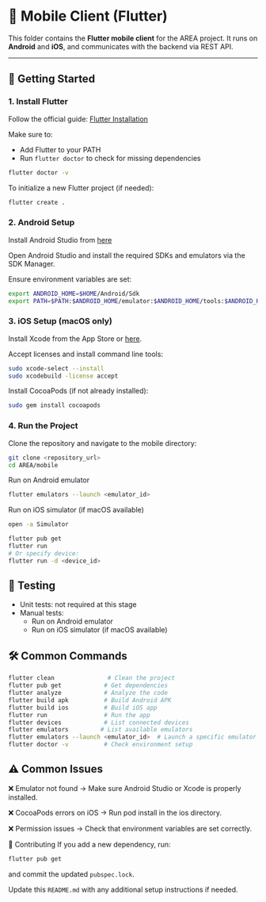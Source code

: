 # 📱 Mobile Client (Flutter)

This folder contains the **Flutter mobile client** for the AREA project.
It runs on **Android** and **iOS**, and communicates with the backend via REST API.

---

## 🚀 Getting Started

### 1. Install Flutter
Follow the official guide: [Flutter Installation](https://docs.flutter.dev/get-started/install)

Make sure to:
- Add Flutter to your PATH
- Run `flutter doctor` to check for missing dependencies

```bash
flutter doctor -v
```

To initialize a new Flutter project (if needed):
```bash
flutter create .
```

### 2. Android Setup
Install Android Studio from [here](https://developer.android.com/studio)

Open Android Studio and install the required SDKs and emulators via the SDK Manager.

Ensure environment variables are set:
```bash
export ANDROID_HOME=$HOME/Android/Sdk
export PATH=$PATH:$ANDROID_HOME/emulator:$ANDROID_HOME/tools:$ANDROID_HOME/platform-tools
```

### 3. iOS Setup (macOS only)
Install Xcode from the App Store or [here](https://developer.apple.com/xcode/).

Accept licenses and install command line tools:

```bash
sudo xcode-select --install
sudo xcodebuild -license accept
```

Install CocoaPods (if not already installed):
```bash
sudo gem install cocoapods
```

### 4. Run the Project

Clone the repository and navigate to the mobile directory:
```bash
git clone <repository_url>
cd AREA/mobile
```

Run on Android emulator
```bash
flutter emulators --launch <emulator_id>
```

Run on iOS simulator (if macOS available)
```bash
open -a Simulator
```

```bash
flutter pub get
flutter run
# Or specify device:
flutter run -d <device_id>
```

## 🧪 Testing
- Unit tests: not required at this stage
- Manual tests:
    - Run on Android emulator
    - Run on iOS simulator (if macOS available)

## 🛠️ Common Commands
```bash
flutter clean               # Clean the project
flutter pub get            # Get dependencies
flutter analyze            # Analyze the code
flutter build apk          # Build Android APK
flutter build ios          # Build iOS app
flutter run                # Run the app
flutter devices            # List connected devices
flutter emulators         # List available emulators
flutter emulators --launch <emulator_id>  # Launch a specific emulator
flutter doctor -v          # Check environment setup
```

## ⚠️ Common Issues
❌ Emulator not found → Make sure Android Studio or Xcode is properly installed.

❌ CocoaPods errors on iOS → Run pod install in the ios directory.

❌ Permission issues → Check that environment variables are set correctly.

📖 Contributing
If you add a new dependency, run:

```bash
flutter pub get
```

and commit the updated `pubspec.lock`.

Update this `README.md` with any additional setup instructions if needed.
